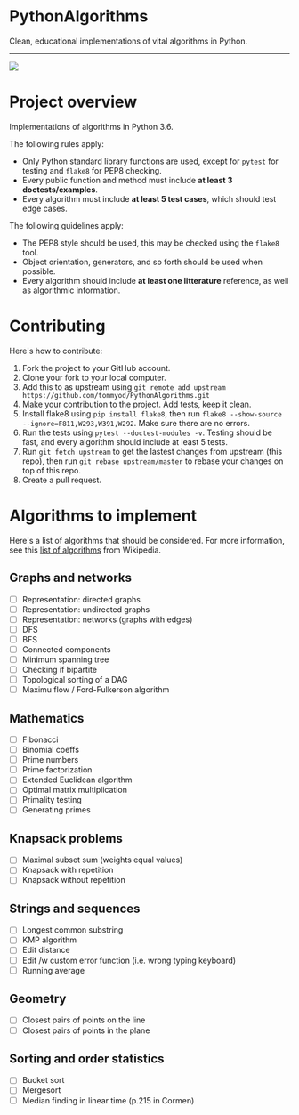 # PythonAlgorithms
Clean, educational implementations of vital algorithms in Python.

------

![](https://api.travis-ci.org/tommyod/PythonAlgorithms.svg?branch=master)

# Project overview

Implementations of algorithms in Python 3.6.

The following rules apply:

- Only Python standard library functions are used, except for `pytest` for testing and `flake8` for PEP8 checking.
- Every public function and method must include **at least 3 doctests/examples**.
- Every algorithm must include **at least 5 test cases**, which should test edge cases.

The following guidelines apply:

- The PEP8 style should be used, this may be checked using the `flake8` tool.
- Object orientation, generators, and so forth should be used when possible.
- Every algorithm should include **at least one litterature** reference, as well as algorithmic information.

# Contributing

Here's how to contribute:

1. Fork the project to your GitHub account.
2. Clone your fork to your local computer.
3. Add this to as upstream using `git remote add upstream https://github.com/tommyod/PythonAlgorithms.git`
4. Make your contribution to the project. Add tests, keep it clean.
5. Install flake8 using `pip install flake8`, then run `flake8 --show-source --ignore=F811,W293,W391,W292`. Make sure there are no errors.
6. Run the tests using `pytest --doctest-modules -v`. Testing should be fast, and every algorithm should include at least 5 tests.
7. Run `git fetch upstream` to get the lastest changes from upstream (this repo),
   then run `git rebase upstream/master` to rebase your changes on top of this repo.
8. Create a pull request.

# Algorithms to implement

Here's a list of algorithms that should be considered.
For more information, see this [list of algorithms](https://en.wikipedia.org/wiki/List_of_algorithms) from Wikipedia.

## Graphs and networks

- [ ] Representation: directed graphs
- [ ] Representation: undirected graphs
- [ ] Representation: networks (graphs with edges)
- [ ] DFS
- [ ] BFS
- [ ] Connected components
- [ ] Minimum spanning tree
- [ ] Checking if bipartite
- [ ] Topological sorting of a DAG
- [ ] Maximu flow / Ford-Fulkerson algorithm

## Mathematics

- [ ] Fibonacci
- [ ] Binomial coeffs
- [ ] Prime numbers
- [ ] Prime factorization
- [ ] Extended Euclidean algorithm
- [ ] Optimal matrix multiplication
- [ ] Primality testing
- [ ] Generating primes

## Knapsack problems

- [ ] Maximal subset sum (weights equal values)
- [ ] Knapsack with repetition
- [ ] Knapsack without repetition

## Strings and sequences

- [ ] Longest common substring
- [ ] KMP algorithm
- [ ] Edit distance
- [ ] Edit /w custom error function (i.e. wrong typing keyboard)
- [ ] Running average

## Geometry

- [ ] Closest pairs of points on the line
- [ ] Closest pairs of points in the plane

## Sorting and order statistics
- [ ] Bucket sort
- [ ] Mergesort
- [ ] Median finding in linear time (p.215 in Cormen)
